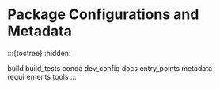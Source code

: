 # Package Configurations and Metadata


:::{toctree}
:hidden:

build
build_tests
conda
dev_config
docs
entry_points
metadata
requirements
tools
:::
